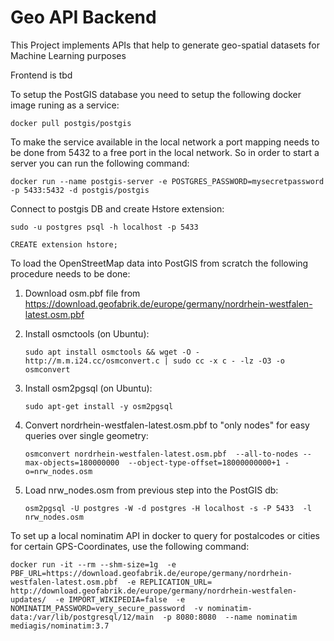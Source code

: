 # Geo API Backend

This Project implements APIs that help to generate geo-spatial datasets for Machine Learning purposes

Frontend is tbd

To setup the PostGIS database you need to setup the following docker image runing as a service:

`docker pull postgis/postgis`

To make the service available in the local network a port mapping needs to be done from 5432 to a free port in the local network.
So in order to start a server you can run the following command:


`docker run --name postgis-server -e POSTGRES_PASSWORD=mysecretpassword -p 5433:5432 -d postgis/postgis `

Connect to postgis DB and create Hstore extension:

`sudo -u postgres psql -h localhost -p 5433`

 `CREATE extension hstore;`


To load the OpenStreetMap data into PostGIS from scratch the following procedure needs to be done:

1. Download osm.pbf file from https://download.geofabrik.de/europe/germany/nordrhein-westfalen-latest.osm.pbf 

2. Install osmctools (on Ubuntu):

    `sudo apt install osmctools && wget -O - http://m.m.i24.cc/osmconvert.c | sudo cc -x c - -lz -O3 -o osmconvert`

3. Install osm2pgsql (on Ubuntu):

    `sudo apt-get install -y osm2pgsql`


4. Convert nordrhein-westfalen-latest.osm.pbf to "only nodes" for easy queries over single geometry:

    `osmconvert nordrhein-westfalen-latest.osm.pbf  --all-to-nodes --max-objects=180000000  --object-type-offset=18000000000+1 -o=nrw_nodes.osm`

5. Load nrw_nodes.osm from previous step into the PostGIS db:

    `osm2pgsql -U postgres -W -d postgres -H localhost -s -P 5433  -l nrw_nodes.osm`



To set up a local nominatim API in docker to query for postalcodes or cities for certain GPS-Coordinates, use the following command:

`
docker run -it --rm --shm-size=1g 
-e PBF_URL=https://download.geofabrik.de/europe/germany/nordrhein-westfalen-latest.osm.pbf 
-e REPLICATION_URL= http://download.geofabrik.de/europe/germany/nordrhein-westfalen-updates/ 
-e IMPORT_WIKIPEDIA=false 
-e NOMINATIM_PASSWORD=very_secure_password 
-v nominatim-data:/var/lib/postgresql/12/main 
-p 8080:8080 
--name nominatim 
mediagis/nominatim:3.7
`

